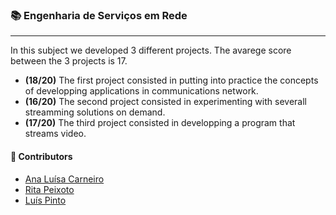 ### :books: Engenharia de Serviços em Rede
***
In this subject we developed 3 different projects. The avarege score between the 3 projects is 17.

- **(18/20)** The first project consisted in putting into practice the concepts of developping applications in communications network.
- **(16/20)** The second project consisted in experimenting with severall streamming solutions on demand.
- **(17/20)** The third project consisted in developping a program that streams video.

#### :handshake: Contributors 
- [Ana Luísa Carneiro](https://github.com/Analucar)
- [Rita Peixoto](https://github.com/rita-peixoto)
- [Luís Pinto](https://github.com/L-Pinto)

